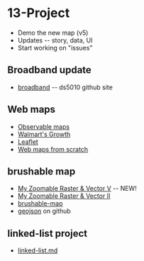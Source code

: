 
# 13-Project

* Demo the new map (v5)
* Updates -- story, data, UI
* Start working on "issues"

## Broadband update

* [broadband](https://github.com/ds5010/broadband) -- ds5010 github site

## Web maps

* [Observable maps](https://observablehq.com/collection/@observablehq/maps)
* [Walmart's Growth](https://observablehq.com/@mbostock/walmarts-growth)
* [Leaflet](https://observablehq.com/@tmcw/leaflet)
* [Web maps from scratch](https://observablehq.com/@mourner/simple-web-map)

## brushable map

* [My Zoomable Raster & Vector V](https://observablehq.com/d/cc873ae2f260d250) -- NEW!
* [My Zoomable Raster & Vector II](https://observablehq.com/d/88a8d31c7bc2f92d)
* [brushable-map](notebooks/brushable-map.ipynb)
* [geojson](https://github.com/ds5010/broadband/blob/main/county/Androscoggin.geojson) on github

## linked-list project

* [linked-list.md](linked-list.md)
